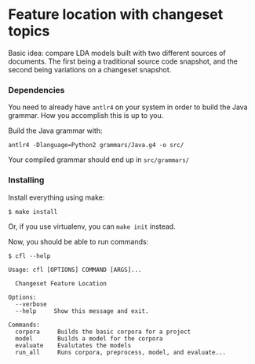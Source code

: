 Feature location with changeset topics
===============

Basic idea: compare LDA models built with two different sources of
documents. The first being a traditional source code snapshot, and the
second being variations on a changeset snapshot.

### Dependencies

You need to already have `antlr4` on your system in order to build the
Java grammar. How you accomplish this is up to you.

Build the Java grammar with:

    antlr4 -Dlanguage=Python2 grammars/Java.g4 -o src/

Your compiled grammar should end up in `src/grammars/`

### Installing

Install everything using make:

    $ make install

Or, if you use virtualenv, you can `make init` instead.

Now, you should be able to run commands:

    $ cfl --help

    Usage: cfl [OPTIONS] COMMAND [ARGS]...

      Changeset Feature Location

    Options:
      --verbose
      --help     Show this message and exit.

    Commands:
      corpora     Builds the basic corpora for a project
      model       Builds a model for the corpora
      evaluate    Evalutates the models
      run_all     Runs corpora, preprocess, model, and evaluate...
